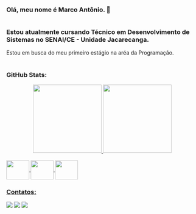 ### Olá, meu nome é Marco Antônio. 👋

#

### Estou atualmente cursando Técnico em Desenvolvimento de Sistemas no SENAI/CE - Unidade Jacarecanga.
Estou em busca do meu primeiro estágio na aréa da Programação.

#

### GitHub Stats: 

<div align="center">
  <a href="https://github.com/MarcoAnt07">
  <img height="180em" src="https://github-readme-stats.vercel.app/api?username=MarcoAnt07&show_icons=true&theme=ocean_dark&include_all_commits=true&count_private=true"/>
  <img height="180em" src="https://github-readme-stats.vercel.app/api/top-langs/?username=MarcoAnt07&layout=compact&langs_count=7&theme=ocean_dark"/>
</div>
  
  <div style="display: inline_block"><br>
    <img align="center" height="50" width="60" src="https://cdn.jsdelivr.net/gh/devicons/devicon/icons/java/java-original.svg">
    <img align="center" height="50" width="60" src="https://cdn.jsdelivr.net/gh/devicons/devicon/icons/javascript/javascript-original.svg">
    <img align="center" height="50" width="60" src="https://cdn.jsdelivr.net/gh/devicons/devicon/icons/handlebars/handlebars-original.svg">
  </div>

### Contatos:
  <a href = "mailto:marcorodoi64@gmail.com"><img src="https://img.shields.io/badge/Gmail-D14836?style=for-the-badge&logo=gmail&logoColor=white" target="_blank"></a>
  <a href = "mailto:marcorodoi778@outlook.com"><img src="https://img.shields.io/badge/Microsoft_Outlook-0078D4?style=for-the-badge&logo=microsoft-outlook&logoColor=white" target="_blank"></a>
  <a href="https://www.linkedin.com/in/marco-ant%C3%B4nio-lopes-rodrigues-b50076243/" target="_blank"><img src="https://img.shields.io/badge/-LinkedIn-%230077B5?style=for-the-badge&logo=linkedin&logoColor=white" target="_blank"></a>
  
 
  
  
<!--
**MarcoAnt07/MarcoAnt07** is a ✨ _special_ ✨ repository because its `README.md` (this file) appears on your GitHub profile.

Here are some ideas to get you started:

- 🔭 I’m currently working on ...
- 🌱 I’m currently learning ...
- 👯 I’m looking to collaborate on ...
- 🤔 I’m looking for help with ...
- 💬 Ask me about ...
- 📫 How to reach me: ...
- 😄 Pronouns: ...
- ⚡ Fun fact: ...
-->
